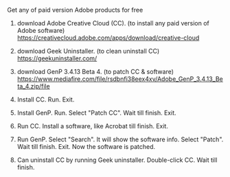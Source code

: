 Get any of paid version Adobe products for free
1. download Adobe Creative Cloud (CC). (to install any paid version of Adobe software) https://creativecloud.adobe.com/apps/download/creative-cloud
2. download Geek Uninstaller. (to clean uninstall CC) https://geekuninstaller.com/
3. download GenP 3.4.13 Beta 4. (to patch CC & software) https://www.mediafire.com/file/rsdbnfi38eex4xv/Adobe_GenP_3.4.13_Beta_4.zip/file

4. Install CC. Run. Exit.
3. Install GenP. Run. Select "Patch CC". Wait till finish. Exit.
4. Run CC. Install a software, like Acrobat till finish. Exit.
5. Run GenP. Select "Search". It will show the software info. Select "Patch". Wait till finish. Exit. Now the software is patched.
6. Can uninstall CC by running Geek uninstaller. Double-click CC. Wait till finish.
